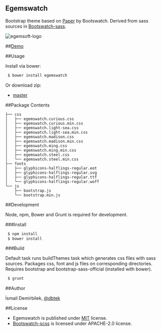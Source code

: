 Egemswatch
----------

Bootstrap theme based on [Paper](http://bootswatch.com/paper) by Bootswatch. Derived from sass sources in [Bootswatch-sass](https://github.com/log0ymxm/bootswatch-scss).

![egemsoft-logo](http://egemsoft.net/images/logo.png)

##[Demo](https://rawgit.com/egemsoft/egemswatch/master/index.html)

##Usage

Install via bower:

```bash
 $ bower install egemswatch
```

Or download zip:
 - [master](https://github.com/egemsoft/egemswatch/archive/master.zip)

##Package Contents

```
├── css
│   ├── egemswatch.curious.css
│   ├── egemswatch.curious.min.css
│   ├── egemswatch.light-sea.css
│   ├── egemswatch.light-sea.min.css
│   ├── egemswatch.madison.css
│   ├── egemswatch.madison.min.css
│   ├── egemswatch.ming.css
│   ├── egemswatch.ming.min.css
│   ├── egemswatch.steel.css
│   └── egemswatch.steel.min.css
├── fonts
│   ├── glyphicons-halflings-regular.eot
│   ├── glyphicons-halflings-regular.svg
│   ├── glyphicons-halflings-regular.ttf
│   └── glyphicons-halflings-regular.woff
└── js
    ├── bootstrap.js
    └── bootstrap.min.js
```

##Development

Node, npm, Bower and Grunt is required for development.

###Install

```bash
 $ npm install
 $ bower install
```

###Build

Default task runs buildThemes task which generates css files with sass sources. Packages css, font and js files on corresponding directories. Requires bootstrap and bootstrap-sass-official (installed with bower).

```bash
 $ grunt
```

##Author

İsmail Demirbilek, [@dbtek](https://twitter.com/dbtek)

##License

- Egemswatch is published under [MIT](http://opensource.org/licenses/MIT) license.
- [Bootswatch-scss](https://github.com/log0ymxm/bootswatch-scss) is licensed under APACHE-2.0 license.